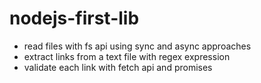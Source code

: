 # nodejs-first-lib

- read files with fs api using sync and async approaches
- extract links from a text file with regex expression
- validate each link with fetch api and promises
